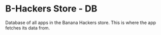 # B-Hackers Store - DB

Database of all apps in the Banana Hackers store. This is where the app fetches its data from.
